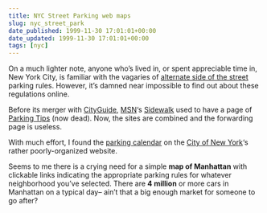 ```yaml
---
title: NYC Street Parking web maps
slug: nyc_street_park
date_published: 1999-11-30 17:01:01+00:00
date_updated: 1999-11-30 17:01:01+00:00
tags: [nyc]
---
```

On a much lighter note, anyone who’s lived in, or spent appreciable time in, New York City, is familiar with the vagaries of [alternate side of the street](http://www.yale.edu/yup/ENYC/alternate_side.html) parking rules. However, it’s damned near impossible to find out about these regulations online.

Before its merger with [CityGuide](http://www.cityguide.com), [MSN](http://www.msn.com)‘s [Sidewalk](http://www.sidewalk.com) used to have a page of [Parking Tips](http://newyork.sidewalk.com/link/41038) (now dead). Now, the sites are combined and the forwarding page is useless.

With much effort, I found the [parking calendar](http://www.ci.nyc.ny.us/html/dot/html/travroad/scrintro.html) on the [City of New York](http://www.ci.nyc.ny.us/)‘s rather poorly-organized website.

Seems to me there is a crying need for a simple **map of Manhattan** with clickable links indicating the appropriate parking rules for whatever neighborhood you’ve selected. There are **4 million** or more cars in Manhattan on a typical day– ain’t that a big enough market for someone to go after?
